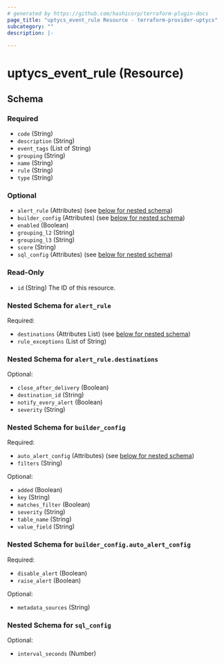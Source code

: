 ```yaml
---
# generated by https://github.com/hashicorp/terraform-plugin-docs
page_title: "uptycs_event_rule Resource - terraform-provider-uptycs"
subcategory: ""
description: |-
  
---
```


# uptycs_event_rule (Resource)





<!-- schema generated by tfplugindocs -->
## Schema

### Required

- `code` (String)
- `description` (String)
- `event_tags` (List of String)
- `grouping` (String)
- `name` (String)
- `rule` (String)
- `type` (String)

### Optional

- `alert_rule` (Attributes) (see [below for nested schema](#nestedatt--alert_rule))
- `builder_config` (Attributes) (see [below for nested schema](#nestedatt--builder_config))
- `enabled` (Boolean)
- `grouping_l2` (String)
- `grouping_l3` (String)
- `score` (String)
- `sql_config` (Attributes) (see [below for nested schema](#nestedatt--sql_config))

### Read-Only

- `id` (String) The ID of this resource.

<a id="nestedatt--alert_rule"></a>
### Nested Schema for `alert_rule`

Required:

- `destinations` (Attributes List) (see [below for nested schema](#nestedatt--alert_rule--destinations))
- `rule_exceptions` (List of String)

<a id="nestedatt--alert_rule--destinations"></a>
### Nested Schema for `alert_rule.destinations`

Optional:

- `close_after_delivery` (Boolean)
- `destination_id` (String)
- `notify_every_alert` (Boolean)
- `severity` (String)



<a id="nestedatt--builder_config"></a>
### Nested Schema for `builder_config`

Required:

- `auto_alert_config` (Attributes) (see [below for nested schema](#nestedatt--builder_config--auto_alert_config))
- `filters` (String)

Optional:

- `added` (Boolean)
- `key` (String)
- `matches_filter` (Boolean)
- `severity` (String)
- `table_name` (String)
- `value_field` (String)

<a id="nestedatt--builder_config--auto_alert_config"></a>
### Nested Schema for `builder_config.auto_alert_config`

Required:

- `disable_alert` (Boolean)
- `raise_alert` (Boolean)

Optional:

- `metadata_sources` (String)



<a id="nestedatt--sql_config"></a>
### Nested Schema for `sql_config`

Optional:

- `interval_seconds` (Number)


